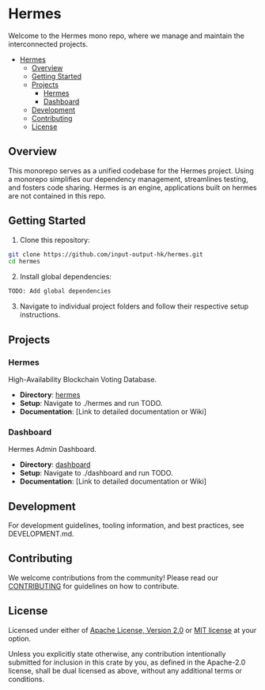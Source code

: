 # Hermes

<!-- markdownlint-disable MD029 -->

Welcome to the Hermes mono repo, where we manage and maintain the interconnected projects.

- [Hermes](#hermes)
  - [Overview](#overview)
  - [Getting Started](#getting-started)
  - [Projects](#projects)
    - [Hermes](#hermes-1)
    - [Dashboard](#dashboard)
  - [Development](#development)
  - [Contributing](#contributing)
  - [License](#license)

## Overview

This monorepo serves as a unified codebase for the Hermes project.
Using a monorepo simplifies our dependency management, streamlines testing, and fosters code sharing.
Hermes is an engine, applications built on hermes are not contained in this repo.

## Getting Started

1. Clone this repository:

```sh
git clone https://github.com/input-output-hk/hermes.git
cd hermes
```

2. Install global dependencies:

```sh
TODO: Add global dependencies
```

3. Navigate to individual project folders and follow their respective setup instructions.

## Projects

### Hermes

High-Availability Blockchain Voting Database.

* **Directory**: [hermes](https://github.com/input-output-hk/hermes/tree/main/hermes)
* **Setup**: Navigate to ./hermes and run TODO.
* **Documentation**: [Link to detailed documentation or Wiki]

### Dashboard

Hermes Admin Dashboard.

* **Directory**: [dashboard](https://github.com/input-output-hk/hermes/tree/main/dashboard)
* **Setup**: Navigate to ./dashboard and run TODO.
* **Documentation**: [Link to detailed documentation or Wiki]

## Development

For development guidelines, tooling information, and best practices, see DEVELOPMENT.md.

## Contributing

We welcome contributions from the community!
Please read our [CONTRIBUTING](CONTRIBUTING.md) for guidelines on how to contribute.

## License

Licensed under either of [Apache License, Version 2.0](LICENSE-APACHE) or [MIT license](LICENSE-MIT) at your option.

Unless you explicitly state otherwise, any contribution intentionally submitted
for inclusion in this crate by you, as defined in the Apache-2.0 license, shall
be dual licensed as above, without any additional terms or conditions.
